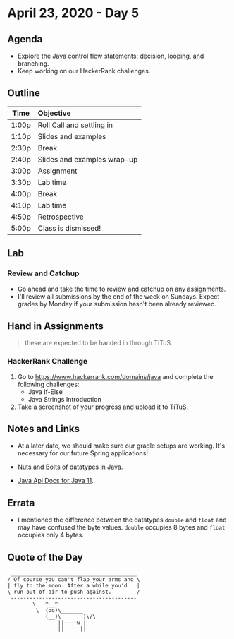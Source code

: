 # April 23, 2020 - Day 5

## Agenda 

- Explore the Java control flow statements: decision, looping, and branching. 
- Keep working on our HackerRank challenges. 

## Outline

| Time   | Objective                        |
| -------|:---------------------------------|
| 1:00p  | Roll Call and settling in        |
| 1:10p  | Slides and examples              |
| 2:30p  | Break                            |
| 2:40p  | Slides and examples wrap-up      |
| 3:00p  | Assignment                       |
| 3:30p  | Lab time                         |
| 4:00p  | Break                            |
| 4:10p  | Lab time                         |
| 4:50p  | Retrospective                    |
| 5:00p  | Class is dismissed!              |


## Lab

### Review and Catchup 

- Go ahead and take the time to review and catchup on any assignments. 
- I'll review all submissions by the end of the week on Sundays. Expect grades by Monday if your submission hasn't been already reviewed. 


## Hand in Assignments
>these are expected to be handed in through TiTuS.

### HackerRank Challenge

1. Go to https://www.hackerrank.com/domains/java and complete the following challenges: 
    - Java If-Else
    - Java Strings Introduction
2. Take a screenshot of your progress and upload it to TiTuS.

## Notes and Links

- At a later date, we should make sure our gradle setups are working. It's necessary for our future Spring applications! 

- [Nuts and Bolts of datatypes in Java](https://docs.oracle.com/javase/tutorial/java/nutsandbolts/datatypes.html).

- [Java Api Docs for Java 11](https://docs.oracle.com/en/java/javase/11/docs/api/index.html).

## Errata

- I mentioned the difference between the datatypes `double` and `float` and may have confused the byte values. `double` occupies 8 bytes and `float` occupies only 4 bytes. 


## Quote of the Day 

```
 ________________________________________
/ Of course you can't flap your arms and \
| fly to the moon. After a while you'd   |
\ run out of air to push against.        /
 ----------------------------------------
        \   ^__^
         \  (oo)\_______
            (__)\       )\/\
                ||----w |
                ||     ||

```
